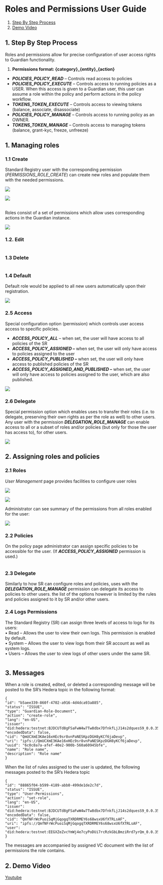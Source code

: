 # Roles and Permissions User Guide

1. [Step By Step Process](roles-and-permissions-user-guide.md#id-1.-step-by-step-process)
2. [Demo Video](roles-and-permissions-user-guide.md#id-2.-demo-video)

## 1. Step By Step Process

Roles and permissions allow for precise configuration of user access rights to Guardian functionality.

1. **Permissions format: {category}\_{entity}\_{action}**

* _**POLICIES\_POLICY\_READ**_ – Controls read access to policies
* _**POLICIES\_POLICY\_EXECUTE**_ – Controls access to running policies as a USER. When this access is given to a Guardian user, this user can assume a role within the policy and perform actions in the policy workflow.
* _**TOKENS\_TOKEN\_EXECUTE**_ – Controls access to viewing tokens (balance, associate, disassociate)
* _**POLICIES\_POLICY\_MANAGE**_ – Controls access to running policy as an OWNER.
* _**TOKENS\_TOKEN\_MANAGE**_ – Controls access to managing tokens (balance, grant-kyc, freeze, unfreeze)

## **1. Managing roles**

### **1.1 Create**

Standard Registry user with the corresponding permission (_PERMISSIONS\_ROLE\_CREATE_) can create new roles and populate them with the needed permissions.

![](<../../../.gitbook/assets/0 (15).png>)

![](<../../../.gitbook/assets/1 (17).png>)

\
Roles consist of a set of permissions which allow uses corresponding actions in the Guardian instance.

![](<../../../.gitbook/assets/2 (19).png>)

### **1.2. Edit**

<figure><img src="../../../.gitbook/assets/3 (16).png" alt=""><figcaption></figcaption></figure>

### **1.3 Delete**

<figure><img src="../../../.gitbook/assets/4 (14).png" alt=""><figcaption></figcaption></figure>

### **1.4 Default**

Default role would be applied to all new users automatically upon their registration.

![](<../../../.gitbook/assets/5 (17).png>)

### **2.5 Access**

Special configuration option (permission) which controls user access access to specific policies.

* _**ACCESS\_POLICY\_ALL** –_ when set, the user will have access to all policies of the SR
* _**ACCESS\_POLICY\_ASSIGNED –**_ when set, the user will only have access to policies assigned to the user
* _**ACCESS\_POLICY\_PUBLISHED –**_ when set, the user will only have access to published policies of the SR
* _**ACCESS\_POLICY\_ASSIGNED\_AND\_PUBLISHED –**_ when set, the user will only have access to policies assigned to the user, which are also published.

![](<../../../.gitbook/assets/6 (16).png>)

### **2.6 Delegate**

Special permission option which enables uses to transfer their roles (i.e. to delegate, preserving their own rights as per the role as well) to other users.\
Any user with the permission _**DELEGATION\_ROLE\_MANAGE**_ can enable access to all or a subset of roles and/or policies (but only for those the user has access to), for other users.

![](<../../../.gitbook/assets/7 (16).png>)

## **2. Assigning roles and policies**

### **2.1 Roles**

_User Management_ page provides facilities to configure user roles

![](<../../../.gitbook/assets/8 (17).png>)

![](<../../../.gitbook/assets/9 (15).png>)

Administrator can see summary of the permissions from all roles enabled for the user:

![](<../../../.gitbook/assets/10 (16).png>)

### **2.2 Policies**

On the policy page administrator can assign specific policies to be accessible for the user. (If _**ACCESS\_POLICY\_ASSIGNED**_ permission is used.)

<figure><img src="../../../.gitbook/assets/11 (13).png" alt=""><figcaption></figcaption></figure>

### **2.3 Delegate**

Similarly to how SR can configure roles and policies, uses with the _**DELEGATION\_ROLE\_MANAGE**_ permission can delegate its access to policies to other users. the list of the options however is limited by the rules and policies assigned to it by SR and/or other users.

### 2.4 Logs Permissions

The Standard Registry (SR) can assign three levels of access to logs for its users:\
• Read – Allows the user to view their own logs. This permission is enabled by default.\
• System – Allows the user to view logs from their SR account as well as system logs.\
• Users – Allows the user to view logs of other users under the same SR.

<figure><img src="../../../.gitbook/assets/image (3) (1) (1) (1) (1) (1) (1) (1) (1).png" alt=""><figcaption></figcaption></figure>

## **3. Messages**

When a role is created, edited, or deleted a corresponding message will be posted to the SR’s Hedera topic in the following format:

```
{
"id": "b5aee339-860f-4702-a916-4d4dca93a885",
"status": "ISSUE",
"type": "Guardian-Role-Document",
"action": "create-role",
"lang": "en-US",
"issuer": "did:hedera:testnet:BJDCUTd8gFSaFwW4w7Tw8dbx7DfnkfLjJ14s2dquesS9_0.0.3579393",
"encodedData": false,
"cid": "QmUCXmE3KAe16xHEc9sr8vnPaNESKpzDGH8yKCf6jaDevp",
"uri": "ipfs://QmUCXmE3KAe16xHEc9sr8vnPaNESKpzDGH8yKCf6jaDevp",
"uuid": "6c0c8a7a-afef-40e2-900b-560a60945bfe",
"name": "Role name",
"description": "Role name"
}
```

When the list of rules assigned to the user is updated, the following messages posted to the SR’s Hedera topic

```
{
"id": "88865f04-b599-4189-abb0-499de1de2c7d",
"status": "ISSUE",
"type": "User-Permissions",
"action": "set-role",
"lang": "en-US",
"issuer": "did:hedera:testnet:BJDCUTd8gFSaFwW4w7Tw8dbx7DfnkfLjJ14s2dquesS9_0.0.3579393",
"encodedData": false,
"cid": "QmfNFrWcPuoiSqMjGqogqTXRDRMEY6s68wsxU6fXTRLsAF",
"uri": "ipfs://QmfNFrWcPuoiSqMjGqogqTXRDRMEY6s68wsxU6fXTRLsAF",
"user": "did:hedera:testnet:EEGXZeZvcYmWj4e7cyPoDUi7rcRzkGbLBmziRrd7yrQm_0.0.3579393"
}
```

The messages are accompanied by assigned VC document with the list of permissions the role contains.

## 2. Demo Video

[Youtube](https://youtu.be/4bCrxd_EbTs)
